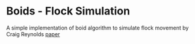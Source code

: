 # Boids - Flock Simulation

A simple implementation of boid algorithm to simulate flock movement by Craig Reynolds [paper](https://www.red3d.com/cwr/papers/1987/boids.html)